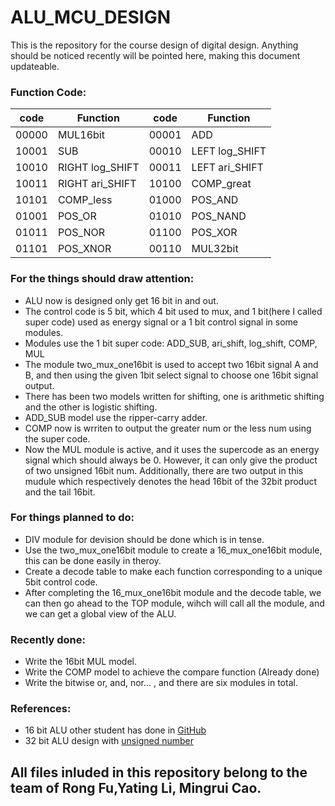 # ALU_MCU_DESIGN
This is the repository for the course design of digital design.
Anything should be noticed recently will be pointed here, making this document updateable.

### Function Code:
code | Function | code | Function
-|-|-|-
00000 | MUL16bit | 00001 | ADD
10001 | SUB | 00010 | LEFT log_SHIFT
10010 | RIGHT log_SHIFT | 00011 | LEFT ari_SHIFT
10011 | RIGHT ari_SHIFT | 10100  | COMP_great
10101 |  COMP_less | 01000 | POS_AND
01001 | POS_OR | 01010  | POS_NAND
01011 | POS_NOR | 01100 | POS_XOR
01101 | POS_XNOR | 00110 | MUL32bit

### For the things should draw attention:
* ALU now is designed only get 16 bit in and out.
* The control code is 5 bit, which 4 bit used to mux, and 1 bit(here I called super code) used as energy signal or a 1 bit control signal in some modules.
* Modules use the 1 bit super code: ADD_SUB, ari_shift, log_shift, COMP, MUL
* The module two_mux_one16bit is used to accept two 16bit signal A and B, and then using the given 1bit select signal to choose one 16bit signal output. 
* There has been two models written for shifting, one is arithmetic shifting and the other is logistic shifting.
* ADD_SUB model use the ripper-carry adder.
* COMP now is wrriten to output the greater num or the less num using the super code.
* Now the MUL module is active, and it uses the supercode as an energy signal which should always be 0. However, it can only give the product of two unsigned 16bit num. Additionally, there are two output in this mudule which respectively denotes the head 16bit of the 32bit product and the tail 16bit.
### For things planned to do:
* DIV module for devision should be done which is in tense.
* Use the two_mux_one16bit module to create a 16_mux_one16bit module, this can be done easily in theroy.
* Create a decode table to make each function corresponding to a unique 5bit control code.
* After completing the 16_mux_one16bit module and the decode table, we can then go ahead to the TOP module, wihch will call all the module, and we can get a global view of the ALU.
### Recently done:
* Write the 16bit MUL model.
* Write the COMP model to achieve the compare function (Already done)
* Write the bitwise or, and, nor... , and there are six modules in total.
### References:
* 16 bit ALU other student has done in [GitHub](https://github.com/RushikeshJagdale/16-bit-ALU-)
* 32 bit ALU design with [unsigned number](http://kns.cnki.net/KCMS/detail/detail.aspx?dbcode=CJFQ&dbname=CJFDHIS2&filename=HDZJ201312034&v=MTc0MzRxVHJXTTFGckNVUkxPZll1UnZGQ3JtV3J2QkxTblJaTEc0SDlMTnJZOUdZSVI4ZVgxTHV4WVM3RGgxVDM=)
## All files inluded in this repository belong to the team of Rong Fu,Yating Li, Mingrui Cao.
